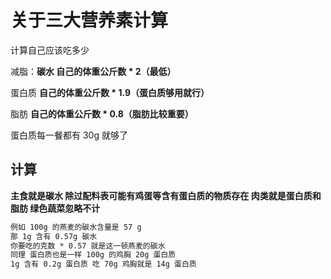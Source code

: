 # 关于三大营养素计算

计算自己应该吃多少

减脂：**碳水 自己的体重公斤数 * 2（最低）**

蛋白质 **自己的体重公斤数 * 1.9（蛋白质够用就行）**

脂肪 **自己的体重公斤数 * 0.8（脂肪比较重要）**

蛋白质每一餐都有 30g 就够了

## 计算

**主食就是碳水 除过配料表可能有鸡蛋等含有蛋白质的物质存在 肉类就是蛋白质和脂肪 绿色蔬菜忽略不计**

~~~markdown
例如 100g 的燕麦的碳水含量是 57 g
那 1g 含有 0.57g 碳水
你要吃的克数 * 0.57 就是这一顿燕麦的碳水
同理 蛋白质也是一样 100g 的鸡胸 20g 蛋白质
1g 含有 0.2g 蛋白质 吃 70g 鸡胸就是 14g 蛋白质
~~~

